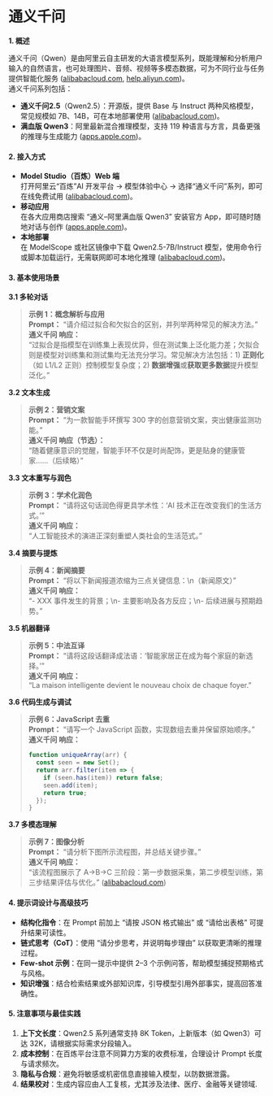 # 通义千问

**1. 概述**

通义千问（Qwen）是由阿里云自主研发的大语言模型系列，既能理解和分析用户输入的自然语言，也可处理图片、音频、视频等多模态数据，可为不同行业与任务提供智能化服务 ([alibabacloud.com](https://www.alibabacloud.com/help/zh/model-studio/developer-reference/what-is-qwen-llm?utm_source=chatgpt.com), [help.aliyun.com](https://help.aliyun.com/zh/model-studio/what-is-qwen-llm?utm_source=chatgpt.com))。\
通义千问系列包括：

* **通义千问2.5**（Qwen2.5）：开源版，提供 Base 与 Instruct 两种风格模型，常见规模如 7B、14B，可在本地部署使用 ([alibabacloud.com](https://www.alibabacloud.com/help/zh/pai/use-cases/deploy-fine-tune-and-evaluate-a-qwen2-5-model?utm_source=chatgpt.com))。
* **满血版 Qwen3**：阿里最新混合推理模型，支持 119 种语言与方言，具备更强的推理与生成能力 ([apps.apple.com](https://apps.apple.com/cn/app/%E9%80%9A%E4%B9%89-%E9%98%BF%E9%87%8C%E6%BB%A1%E8%A1%80%E7%89%88qwen3%E4%B8%8A%E7%BA%BF/id6466733523?utm_source=chatgpt.com))。

#### 2. 接入方式

* **Model Studio（百炼）Web 端**\
  打开阿里云“百炼”AI 开发平台 → 模型体验中心 → 选择“通义千问”系列，即可在线免费试用 ([alibabacloud.com](https://www.alibabacloud.com/help/zh/model-studio/developer-reference/what-is-qwen-llm?utm_source=chatgpt.com))。
* **移动应用**\
  在各大应用商店搜索 “通义–阿里满血版 Qwen3” 安装官方 App，即可随时随地对话与创作 ([apps.apple.com](https://apps.apple.com/cn/app/%E9%80%9A%E4%B9%89-%E9%98%BF%E9%87%8C%E6%BB%A1%E8%A1%80%E7%89%88qwen3%E4%B8%8A%E7%BA%BF/id6466733523?utm_source=chatgpt.com))。
* **本地部署**\
  在 ModelScope 或社区镜像中下载 Qwen2.5-7B/Instruct 模型，使用命令行或脚本加载运行，无需联网即可本地化推理 ([alibabacloud.com](https://www.alibabacloud.com/help/zh/pai/use-cases/deploy-fine-tune-and-evaluate-a-qwen2-5-model?utm_source=chatgpt.com))。

#### 3. 基本使用场景

**3.1 多轮对话**

> **示例 1：概念解析与应用**\
> **Prompt：** “请介绍过拟合和欠拟合的区别，并列举两种常见的解决方法。”\
> **通义千问 响应：**\
> “过拟合是指模型在训练集上表现优异，但在测试集上泛化能力差；欠拟合则是模型对训练集和测试集均无法充分学习。常见解决方法包括：1) **正则化**（如 L1/L2 正则）控制模型复杂度；2) **数据增强**或**获取更多数据**提升模型泛化。”

**3.2 文本生成**

> **示例 2：营销文案**\
> **Prompt：** “为一款智能手环撰写 300 字的创意营销文案，突出健康监测功能。”\
> **通义千问 响应（节选）：**\
> “随着健康意识的觉醒，智能手环不仅是时尚配饰，更是贴身的健康管家……（后续略）”

**3.3 文本重写与润色**

> **示例 3：学术化润色**\
> **Prompt：** “请将这句话润色得更具学术性：‘AI 技术正在改变我们的生活方式。’”\
> **通义千问 响应：**\
> “人工智能技术的演进正深刻重塑人类社会的生活范式。”

**3.4 摘要与提炼**

> **示例 4：新闻摘要**\
> **Prompt：** “将以下新闻报道浓缩为三点关键信息：\n（新闻原文）”\
> **通义千问 响应：**\
> “- XXX 事件发生的背景；\n- 主要影响及各方反应；\n- 后续进展与预期趋势。”

**3.5 机器翻译**

> **示例 5：中法互译**\
> **Prompt：** “请将这段话翻译成法语：‘智能家居正在成为每个家庭的新选择。’”\
> **通义千问 响应：**\
> “La maison intelligente devient le nouveau choix de chaque foyer.”

**3.6 代码生成与调试**

> **示例 6：JavaScript 去重**\
> **Prompt：** “请写一个 JavaScript 函数，实现数组去重并保留原始顺序。”\
> **通义千问 响应：**
>
> ```javascript
> function uniqueArray(arr) {
>   const seen = new Set();
>   return arr.filter(item => {
>     if (seen.has(item)) return false;
>     seen.add(item);
>     return true;
>   });
> }
> ```

**3.7 多模态理解**

> **示例 7：图像分析**\
> **Prompt：** “请分析下图所示流程图，并总结关键步骤。”\
> **通义千问 响应：**\
> “该流程图展示了 A→B→C 三阶段：第一步数据采集，第二步模型训练，第三步结果评估与优化。” ([alibabacloud.com](https://www.alibabacloud.com/help/zh/model-studio/developer-reference/what-is-qwen-llm?utm_source=chatgpt.com))

#### 4. 提示词设计与高级技巧

* **结构化指令**：在 Prompt 前加上 “请按 JSON 格式输出” 或 “请给出表格” 可提升结果可读性。
* **链式思考（CoT）**：使用 “请分步思考，并说明每步理由” 以获取更清晰的推理过程。
* **Few-shot 示例**：在同一提示中提供 2–3 个示例问答，帮助模型捕捉预期格式与风格。
* **知识增强**：结合检索结果或外部知识库，引导模型引用外部事实，提高回答准确性。

#### 5. 注意事项与最佳实践

1. **上下文长度**：Qwen2.5 系列通常支持 8K Token，上新版本（如 Qwen3）可达 32K，请根据实际需求分段输入。
2. **成本控制**：在百炼平台注意不同算力方案的收费标准，合理设计 Prompt 长度与请求频次。
3. **隐私与合规**：避免将敏感或机密信息直接输入模型，以防数据泄露。
4. **结果校对**：生成内容应由人工复核，尤其涉及法律、医疗、金融等关键领域.

